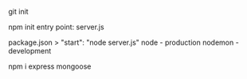 git init

npm init
entry point: server.js

package.json > "start": "node server.js"
node - production
nodemon - development

npm i express mongoose
